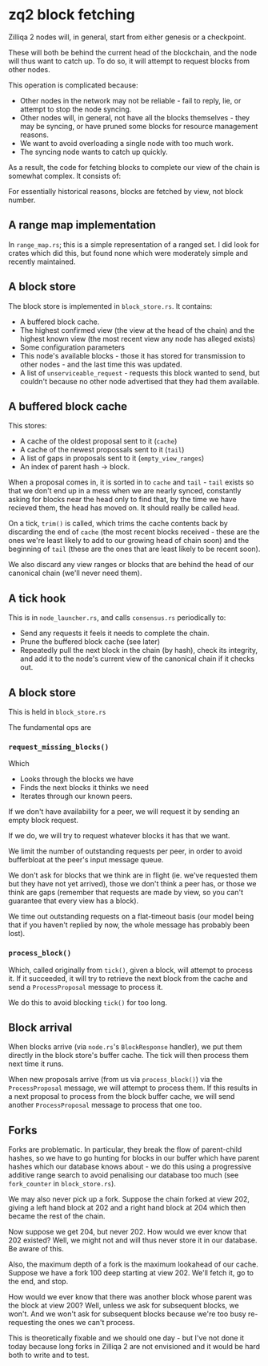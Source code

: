 # zq2 block fetching

Zilliqa 2 nodes will, in general, start from either genesis or a checkpoint.

These will both be behind the current head of the blockchain, and the
node will thus want to catch up. To do so, it will attempt to request
blocks from other nodes.

This operation is complicated because:

 - Other nodes in the network may not be reliable - fail to reply,
   lie, or attempt to stop the node syncing.
 - Other nodes will, in general, not have all the blocks themselves -
   they may be syncing, or have pruned some blocks for resource
   management reasons.
 - We want to avoid overloading a single node with too much work.
 - The syncing node wants to catch up quickly.

As a result, the code for fetching blocks to complete our view of the
chain is somewhat complex. It consists of:

For essentially historical reasons, blocks are fetched by view, not block number.

## A range map implementation

In `range_map.rs`; this is a simple representation of a ranged set. I
did look for crates which did this, but found none which were
moderately simple and recently maintained.

## A block store

The block store is implemented in `block_store.rs`. It contains:

 * A buffered block cache.
 * The highest confirmed view (the view at the head of the chain) and
   the highest known view (the most recent view any node has alleged
   exists)
 * Some configuration parameters
 * This node's available blocks - those it has stored for transmission
   to other nodes - and the last time this was updated.
 * A list of `unserviceable_request` - requests this block wanted to
   send, but couldn't because no other node advertised that they had
   them available.

## A buffered block cache

This stores:

 * A cache of the oldest proposal sent to it (`cache`)
 * A cache of the newest propossals sent to it (`tail`)
 * A list of gaps in proposals sent to it (`empty_view_ranges`)
 * An index of parent hash -> block.

When a proposal comes in, it is sorted in to `cache` and `tail` -
`tail` exists so that we don't end up in a mess when we are nearly
synced, constantly asking for blocks near the head only to find that,
by the time we have recieved them, the head has moved on. It should
really be called `head`.

On a tick, `trim()` is called, which trims the cache contents back by
discarding the end of `cache` (the most recent blocks received - these
are the ones we're least likely to add to our growing head of chain
soon) and the beginning of `tail` (these are the ones that are least
likely to be recent soon).

We also discard any view ranges or blocks that are behind the head of
our canonical chain (we'll never need them).


## A tick hook

This is in `node_launcher.rs`, and calls `consensus.rs` periodically to:

 - Send any requests it feels it needs to complete the chain.
 - Prune the buffered block cache (see later)
 - Repeatedly pull the next block in the chain (by hash), check its
   integrity, and add it to the node's current view of the canonical
   chain if it checks out.

## A block store

This is held in `block_store.rs`

The fundamental ops are

### `request_missing_blocks()`

Which

 - Looks through the blocks we have
 - Finds the next blocks it thinks we need
 - Iterates through our known peers.

If we don't have availability for a peer, we will request it by
sending an empty block request.

If we do, we will try to request whatever blocks it has that we want.

We limit the number of outstanding requests per peer, in order to
avoid bufferbloat at the peer's input message queue.

We don't ask for blocks that we think are in flight (ie. we've
requested them but they have not yet arrived), those we don't think a
peer has, or those we think are gaps (remember that requests are made
by view, so you can't guarantee that every view has a block).

We time out outstanding requests on a flat-timeout basis (our model
being that if you haven't replied by now, the whole message has
probably been lost).

### `process_block()`

Which, called originally from `tick()`, given a block, will attempt to
process it. If it succeeded, it will try to retrieve the next block
from the cache and send a `ProcessProposal` message to process it.

We do this to avoid blocking `tick()` for too long.

## Block arrival

When blocks arrive (via `node.rs`'s `BlockResponse` handler), we put
them directly in the block store's buffer cache. The tick will then
process them next time it runs.

When new proposals arrive (from us via `process_block()`) via the
`ProcessProposal` message, we will attempt to process them. If this
results in a next proposal to process from the block buffer cache, we
will send another `ProcessProposal` message to process that one too.

## Forks

Forks are problematic. In particular, they break the flow of
parent-child hashes, so we have to go hunting for blocks in our buffer
which have parent hashes which our database knows about - we do this
using a progressive additive range search to avoid penalising our
database too much (see `fork_counter` in `block_store.rs`).

We may also never pick up a fork. Suppose the chain forked at view
202, giving a left hand block at 202 and a right hand block at 204
which then became the rest of the chain.

Now suppose we get 204, but never 202. How would we ever know that 202
existed? Well, we might not and will thus never store it in our
database. Be aware of this.

Also, the maximum depth of a fork is the maximum lookahead of our
cache. Suppose we have a fork 100 deep starting at view 202. We'll
fetch it, go to the end, and stop.

How would we ever know that there was another block whose parent was
the block at view 200? Well, unless we ask for subsequent blocks, we
won't. And we won't ask for subsequent blocks because we're too busy
re-requesting the ones we can't process.

This is theoretically fixable and we should one day - but I've not
done it today because long forks in Zilliqa 2 are not envisioned and
it would be hard both to write and to test.



